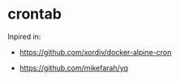 # crontab

Inpired in:

- https://github.com/xordiv/docker-alpine-cron

- https://github.com/mikefarah/yq

